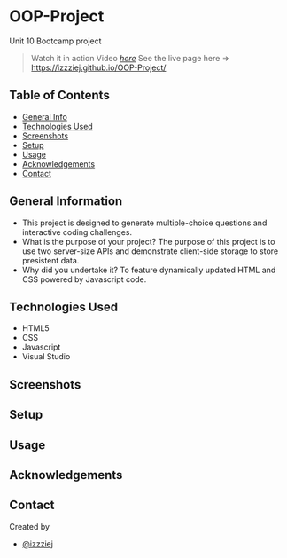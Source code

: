 # OOP-Project
Unit 10 Bootcamp project 

> Watch it in action Video [_here_]() 
> See the live page here => https://izzziej.github.io/OOP-Project/

## Table of Contents

- [General Info](#general-information)
- [Technologies Used](#technologies-used)
- [Screenshots](#screenshots)
- [Setup](#setup)
- [Usage](#usage)
- [Acknowledgements](#acknowledgements)
- [Contact](#contact)
<!-- * [License](#license) -->

## General Information

- This project is designed to generate multiple-choice questions and interactive coding challenges.
- What is the purpose of your project?
  The purpose of this project is to use two server-size APIs and demonstrate client-side storage to store presistent data.
- Why did you undertake it?
  To feature dynamically updated HTML and CSS powered by Javascript code.

<!-- You don't have to answer all the questions - just the ones relevant to your project. -->

## Technologies Used

- HTML5
- CSS
- Javascript
- Visual Studio

## Screenshots


## Setup



## Usage


## Acknowledgements

## Contact

Created by

- [@izzziej](https://github.com/izzziej)

<!-- Optional -->
<!-- ## License -->
<!-- This project is open source and available under the [... License](). -->

<!-- You don't have to include all sections - just the one's relevant to your project -->
